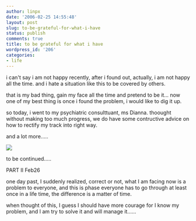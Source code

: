 ```yaml
---
author: linpx
date: '2006-02-25 14:55:48'
layout: post
slug: to-be-grateful-for-what-i-have
status: publish
comments: true
title: to be grateful for what i have
wordpress_id: '206'
categories:
- life
---
```


i can't say i am not happy recently, after i found out, actually, i am not
happy all the time. and i hate a situation like this to be covered by others.

  
that is my bad thing, gain my face all the time and pretend to be it... now
one of my best thing is once i found the problem, i would like to dig it up.

  
so today, i went to my psychiatric consulttuant, ms Dianna. thoought without
making too much progress, we do have some contructive advice on how to rectify
my track into right way.

  
and a lot more.....

  

![](http://static.flickr.com/41/104396805_33cdaf0d21.jpg?v=0)

  
  

  
  
to be continued.....

  
  
  
PART II Feb26

  
one day past, I suddenly realized, correct or not, what I am facing now is a
problem to everyone, and this is phase everyone has to go through at least
once in a life time, the difference is a matter of time.

  
when thought of this, I guess I should have more courage for I know my
problem, and I am try to solve it and will manage it......

